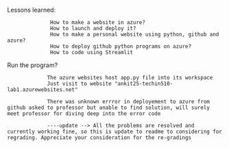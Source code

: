 Lessons learned:


                  How to make a website in azure?
                  How to launch and deploy it?
                  How to make a personal website using python, github and azure?
                  How to deploy github python programs on azure?
                  How to code using Streamlit
Run the program?

                 The azure websites host app.py file into its workspace
                 Just visit to website "ankit25-techin510-lab1.azurewebsites.net"
                 
                 There was unknown errror in deployement to azure from github asked to professor but anable to find solution, will surely meet professor for diving deep into the error code

                 ----update --> All the problems are resolved and currently working fine, so this is update to readme to considering for regrading. Appreciate your consideration for the re-gradings
